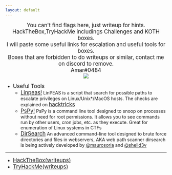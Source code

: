 ```yaml
---
layout: default
---
```


<center><big> You can't find flags here, just writeup for hints. </big></center>
<center><big> HackTheBox,TryHackMe includings Challenges and KOTH boxes. </big></center>
<center><big> I will paste some useful links for escalation and useful tools for boxes. </big></center>
<center><big> Boxes that are forbidden to do writeups or similar, contact me on discord to remove. </big></center>
<center><big> Amar#0484 </big></center>

<center>
    <img src="https://c4.wallpaperflare.com/wallpaper/557/172/58/minimalism-background-mask-anonymous-wallpaper-preview.jpg">
</center>

- <big>Useful Tools</big>
  - <big><a href="https://github.com/carlospolop/PEASS-ng/tree/master/linPEAS/">Linpeas!</a></big>
    <p1>LinPEAS is a script that search for possible paths to escalate privileges on Linux/Unix*/MacOS hosts. The checks are explained on <big><a href="https://book.hacktricks.xyz/">hacktricks</a></big></p1>
  - <big><a href="https://github.com/DominicBreuker/pspy">PsPy!</a></big>
    <p1>PsPy is a command line tool designed to snoop on processes without need for root permissions. It allows you to see commands run by other users, cron jobs, etc. as they execute. Great for enumeration of Linux systems in CTFs</p1>
  - <big><a href="https://github.com/maurosoria/dirsearch">DirSearch</a></big>
    <p1>An advanced command-line tool designed to brute force directories and files in webservers, AKA web path scanner
    dirsearch is being actively developed by <a href="https://twitter.com/_maurosoria">@maurosoria</a> and <a href="https://twitter.com/shells3c_"> @shelld3v</a>

----------------------------------------------------------------------------------------------------------------------------------------------------------------------------------------------------------------------------------------------------------------------------------------------------------------------------------------------------------

*    [<big>HackTheBox(writeups)</big>](./hack-the-box.html) 
*   [<big>TryHackMe(writeups)</big>](./try-hack-me.html)



